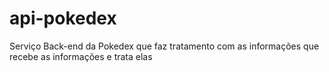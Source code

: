 # api-pokedex
Serviço Back-end da Pokedex que faz tratamento com as informações que recebe as informações e trata elas

